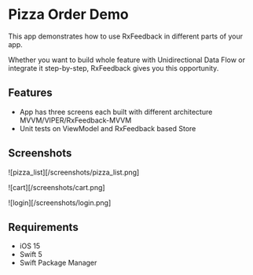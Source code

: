 # Pizza Order Demo

This app demonstrates how to use RxFeedback in different parts of your app.

Whether you want to build whole feature with Unidirectional Data Flow or integrate it step-by-step, RxFeedback gives you this opportunity.

## Features
* App has three screens each built with different architecture MVVM/VIPER/RxFeedback-MVVM
* Unit tests on ViewModel and RxFeedback based Store

## Screenshots
![pizza_list][/screenshots/pizza_list.png]

![cart][/screenshots/cart.png]

![login][/screenshots/login.png]

## Requirements

* iOS 15
* Swift 5
* Swift Package Manager

